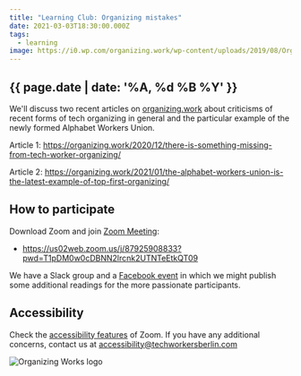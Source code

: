 ```yaml
---
title: "Learning Club: Organizing mistakes"
date: 2021-03-03T18:30:00.000Z
tags:
  - learning
image: https://i0.wp.com/organizing.work/wp-content/uploads/2019/08/Organizing-Work-Color-Logo.png?w=800&ssl=1
---
```

## {{ page.date | date: '%A, %d %B %Y' }}


We'll discuss two recent articles on [organizing.work](https://organizing.work/) about criticisms of recent forms of tech organizing in general and the particular example of the newly formed Alphabet Workers Union.

Article 1: <https://organizing.work/2020/12/there-is-something-missing-from-tech-worker-organizing/> [](https://organizing.work/2021/01/the-alphabet-workers-union-is-the-latest-example-of-top-first-organizing/)

Article 2: <https://organizing.work/2021/01/the-alphabet-workers-union-is-the-latest-example-of-top-first-organizing/>

## How to participate

Download Zoom and join [Zoom Meeting](https://us02web.zoom.us/j/87925908833?pwd=T1pDM0w0cDBNN2lrcnk2UTNTeEtkQT09): 

* <https://us02web.zoom.us/j/87925908833?pwd=T1pDM0w0cDBNN2lrcnk2UTNTeEtkQT09>

We have a Slack group and a [Facebook event](https://www.facebook.com/events/248008830242480) in which we might publish some additional readings for the more passionate participants.

## Accessibility

Check the [accessibility features](https://zoom.us/accessibility) of Zoom. If you have any additional concerns, contact us at accessibility@techworkersberlin.com

![Organizing Works logo](https://i0.wp.com/organizing.work/wp-content/uploads/2019/08/Organizing-Work-Color-Logo.png?w=800&ssl=1 "Organizing Works")